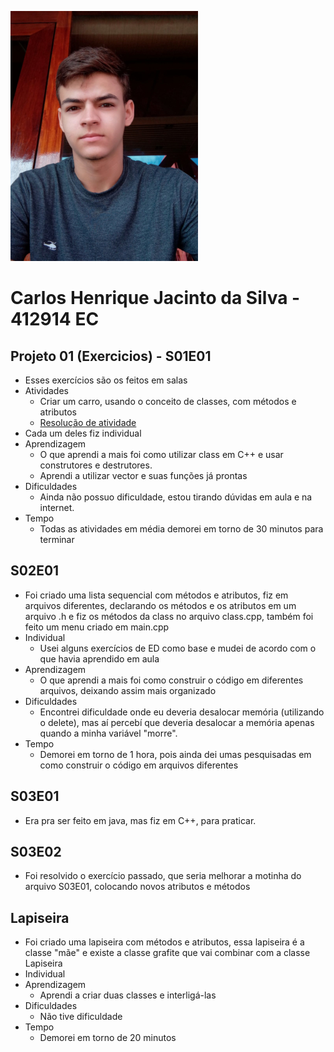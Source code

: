 ![](minha_foto.jpeg)

# Carlos Henrique Jacinto da Silva - 412914 EC

## Projeto 01 (Exercicios) - S01E01
- Esses exercícios são os feitos em salas 
- Atividades
	- Criar um carro, usando o conceito de classes, com métodos e atributos
	- [Resolução de atividade](https://github.com/qxcodepoo/arcade/blob/master/base/005/Readme.md#03_rookie-mestre-dos-vetores)
- Cada um deles fiz individual
- Aprendizagem
	- O que aprendi a mais foi como utilizar class em C++ e usar construtores e destrutores.
	- Aprendi a utilizar vector e suas funções já prontas
- Dificuldades
	- Ainda não possuo dificuldade, estou tirando dúvidas em aula e na internet.
- Tempo
	- Todas as atividades em média demorei em torno de 30 minutos para terminar

## S02E01
- Foi criado uma lista sequencial com métodos e atributos, fiz em arquivos diferentes, declarando os métodos e os atributos em um arquivo .h e fiz os métodos da class no arquivo class.cpp, também foi feito um menu criado em main.cpp
- Individual
	- Usei alguns exercícios de ED como base e mudei de acordo com o que havia aprendido em aula
- Aprendizagem
	- O que aprendi a mais foi como construir o código em diferentes arquivos, deixando assim mais organizado
- Dificuldades
	- Encontrei dificuldade onde eu deveria desalocar memória (utilizando o delete), mas aí percebí que deveria desalocar a memória apenas quando a minha variável "morre".
- Tempo
	- Demorei em torno de 1 hora, pois ainda dei umas pesquisadas em como construir o código em arquivos diferentes

## S03E01
- Era pra ser feito em java, mas fiz em C++, para praticar.

## S03E02
- Foi resolvido o exercício passado, que seria melhorar a motinha do arquivo S03E01, colocando novos atributos e métodos

## Lapiseira
- Foi criado uma lapiseira com métodos e atributos, essa lapiseira é a classe "mãe" e existe a classe grafite que vai combinar com a classe Lapiseira
- Individual
- Aprendizagem
	- Aprendi a criar duas classes e interligá-las
- Dificuldades
	- Não tive dificuldade
- Tempo
	- Demorei em torno de 20 minutos
